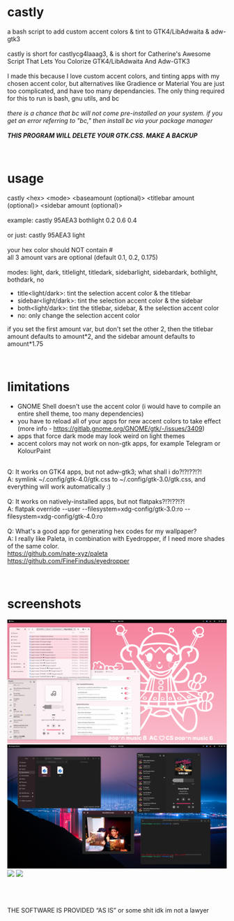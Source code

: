 # castly
a bash script to add custom accent colors &amp; tint to GTK4/LibAdwaita &amp; adw-gtk3
<br><br>
castly is short for castlycg4laaag3, & is short for Catherine's Awesome Script That Lets You Colorize GTK4/LibAdwaita And Adw-GTK3
<br><br>
I made this because I love custom accent colors, and tinting apps with my chosen accent color, but alternatives like Gradience or Material You are just too complicated, and have too many dependancies. The only thing required for this to run is bash, gnu utils, and bc
<br><br>
*there is a chance that bc will not come pre-installed on your system. if you get an error referring to "bc," then install bc via your package manager*
<br><br>
***THIS PROGRAM WILL DELETE YOUR GTK.CSS. MAKE A BACKUP***
<br><br><br>
# usage
castly \<hex> \<mode> \<baseamount (optional)> \<titlebar amount (optional)> \<sidebar amount (optional)>
<br><br>
example: castly 95AEA3 bothlight 0.2 0.6 0.4
<br><br>
or just: castly 95AEA3 light
<br><br>
your hex color should NOT contain #
<br>
all 3 amount vars are optional (default 0.1, 0.2, 0.175)
<br><br>
modes: light, dark, titlelight, titledark, sidebarlight, sidebardark, bothlight, bothdark, no
<br>
- title<light/dark>: tint the selection accent color & the titlebar
- sidebar<light/dark>: tint the selection accent color & the sidebar
- both<light/dark>: tint the titlebar, sidebar, & the selection accent color
- no: only change the selection accent color

if you set the first amount var, but don't set the other 2, then the titlebar amount defaults to amount\*2, and the sidebar amount defaults to amount\*1.75
<br><br><br>
# limitations
- GNOME Shell doesn't use the accent color (i would have to compile an entire shell theme, too many dependencies)
- you have to reload all of your apps for new accent colors to take effect (more info - https://gitlab.gnome.org/GNOME/gtk/-/issues/3409)
- apps that force dark mode may look weird on light themes
- accent colors may not work on non-gtk apps, for example Telegram or KolourPaint
<br><br>

Q: It works on GTK4 apps, but not adw-gtk3; what shall i do?!?!??!?!
<br>
A: symlink ~/.config/gtk-4.0/gtk.css to ~/.config/gtk-3.0/gtk.css, and everything will work automatically :)
<br><br>
Q: It works on natively-installed apps, but not flatpaks?!?!??!?!
<br>
A: flatpak override --user --filesystem=xdg-config/gtk-3.0:ro --filesystem=xdg-config/gtk-4.0:ro
<br><br>
Q: What's a good app for generating hex codes for my wallpaper?
<br>
A: I really like Paleta, in combination with Eyedropper, if I need more shades of the same color.
<br>
https://github.com/nate-xyz/paleta
<br>
https://github.com/FineFindus/eyedropper
<br>
<br>
<br>
# screenshots
![](./screenshot1.png)
![](./screenshot2.png)
![](./screenshot3.png)
![](./screenshot4.png)

<br><br><br>
THE SOFTWARE IS PROVIDED “AS IS” or some shit idk im not a lawyer

